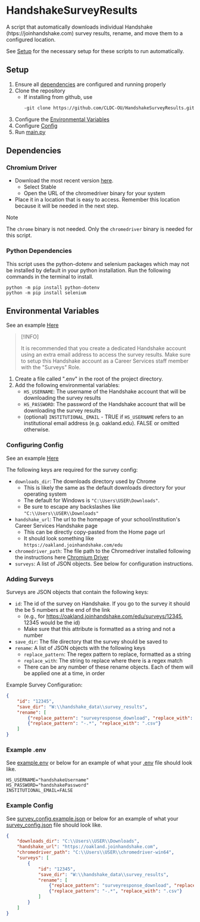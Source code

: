 # HandshakeSurveyResults
A script that automatically downloads individual Handshake (htps://joinhandshake.com) survey results, rename, and move them to a configured location.

See [Setup](#setup) for the necessary setup for these scripts to run automatically.
## Setup

1. Ensure all [dependencies](#dependencies) are configured and running properly
2. Clone the repository
    - If installing from github, use 
        ```bash
        -git clone https://github.com/CLDC-OU/HandshakeSurveyResults.git
        ```
3. Configure the [Environmental Variables](#environmental-variables)
4. Configure [Config](#configuring-config)
5. Run [main.py](main.py)

## Dependencies

### Chromium Driver
- Download the most recent version [here](https://googlechromelabs.github.io/chrome-for-testing/). 
    - Select Stable
    - Open the URL of the chromedriver binary for your system
- Place it in a location that is easy to access. Remember this location because it will be needed in the next step.

> [!NOTE]
> 
> The `chrome` binary is not needed. Only the `chromedriver` binary is needed for this script.

### Python Dependencies

This script uses the python-dotenv and selenium packages which may not be installed by default in your python installation. Run the following commands in the terminal to install.

```shell
python -m pip install python-dotenv
python -m pip install selenium
```

## Environmental Variables

See an example [Here](#example-env)

> [!INFO]
> 
> It is recommended that you create a dedicated Handshake account using an extra email address to access the survey results. Make sure to setup this Handshake account as a Career Services staff member with the "Surveys" Role.

1. Create a file called ".env" in the root of the project directory.
2. Add the following environmental variables:
    - `HS_USERNAME`: The username of the Handshake account that will be downloading the survey results
    - `HS_PASSWORD`: The password of the Handshake account that will be downloading the survey results
    - (optional) `INSTITUTIONAL_EMAIL` - TRUE if `HS_USERNAME` refers to an institutional email address (e.g. oakland.edu). FALSE or omitted otherwise.


### Configuring Config

See an example [Here](#example-config)

The following keys are required for the survey config:
- `downloads_dir`: The downloads directory used by Chrome
    - This is likely the same as the default downloads directory for your operating system
    - The default for Windows is `"C:\Users\USER\Downloads"`. 
    - Be sure to escape any backslashes like `"C:\\Users\\USER\\Downloads"`
- `handshake_url`: The url to the homepage of your school/institution's Career Services Handshake page
    - This can be directly copy-pasted from the Home page url
    - It should look something like `https://oakland.joinhandshake.com/edu`
- `chromedriver_path`: The file path to the Chromedriver installed following the instructions here [Chromium Driver](#chromium-driver)
- `surveys`: A list of JSON objects. See below for configuration instructions.

### Adding Surveys

Surveys are JSON objects that contain the following keys:
- `id`: The id of the survey on Handshake. If you go to the survey it should the be 5 numbers at the end of the link 
    - (e.g., for https://oakland.joinhandshake.com/edu/surveys/12345, 12345 would be the id)
    - Make sure that this attribute is formatted as a string and not a number
- `save_dir`: The file directory that the survey should be saved to
- `rename`: A list of JSON objects with the following keys
    - `replace_pattern`: The regex pattern to replace, formatted as a string
    - `replace_with`: The string to replace where there is a regex match
    - There can be any number of these rename objects. Each of them will be applied one at a time, in order

Example Survey Configuration:

```json
{
    "id": "12345",
    "save_dir": "W:\\handshake_data\\survey_results",
    "rename": [
        {"replace_pattern": "surveyresponse_download", "replace_with": "12345_survey_results_"},
        {"replace_pattern": "-.*", "replace_with": ".csv"}
    ]
}
```

### Example .env
See [example.env](example.env) or below for an example of what your [.env](.env) file should look like.

```
HS_USERNAME="handshakeUsername"
HS_PASSWORD="handshakePassword"
INSTITUTIONAL_EMAIL=FALSE
```


### Example Config

See [survey_config.example.json](survey_config.example.json) or below for an example of what your [survey_config.json](survey_config.json) file should look like.

```json
{
    "downloads_dir": "C:\\Users\\USER\\Downloads",
    "handshake_url": "https://oakland.joinhandshake.com",
    "chromedriver_path": "C:\\Users\\USER\\chromedriver-win64",
    "surveys": [
        {
            "id": "12345",
            "save_dir": "W:\\handshake_data\\survey_results",
            "rename": [
                {"replace_pattern": "surveyresponse_download", "replace_with": "12345_survey_results_"},
                {"replace_pattern": "-.*", "replace_with": ".csv"}
            ]
        }
    ]
}
```